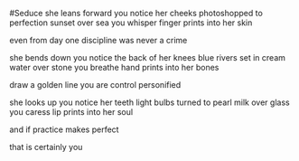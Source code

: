 #Seduce
she leans forward
you notice her cheeks
photoshopped to perfection
sunset over sea
you whisper finger prints
into her skin

even from day one
discipline was never a crime

she bends down
you notice the back of her knees
blue rivers set in cream
water over stone
you breathe hand prints
into her bones

draw a golden line
you are control personified

she looks up
you notice her teeth
light bulbs turned to pearl
milk over glass
you caress lip prints
into her soul

and if practice makes perfect

that is certainly you